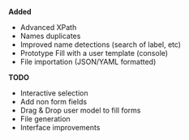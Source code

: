 **Added**

- Advanced XPath
- Names duplicates
- Improved name detections (search of label, etc)
- Prototype Fill with a user template (console)
- File importation (JSON/YAML formatted)

**TODO**

- Interactive selection
- Add non form fields
- Drag & Drop user model to fill forms
- File generation
- Interface improvements
